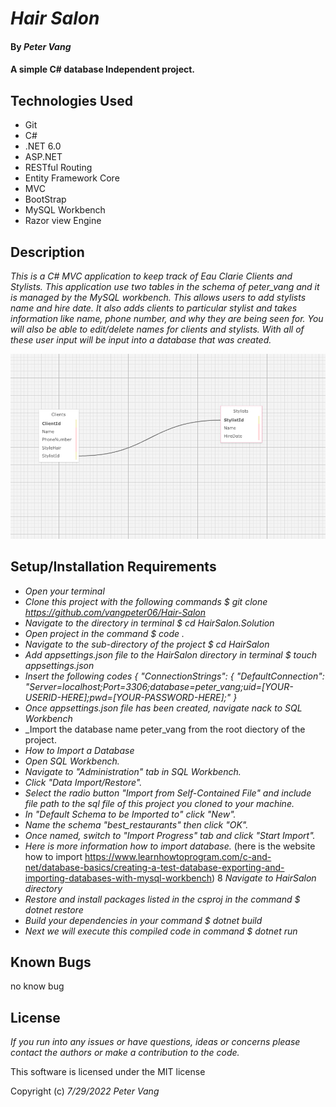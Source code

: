 # _Hair Salon_

#### By _**Peter Vang**_

#### A simple C# database Independent project.

## Technologies Used

* Git
* C#
* .NET 6.0
* ASP.NET
* RESTful Routing
* Entity Framework Core
* MVC
* BootStrap
* MySQL Workbench
* Razor view Engine  

## Description

_This is a C# MVC application to keep track of Eau Clarie Clients and Stylists. This application use two tables in the schema of peter_vang and it is managed by the MySQL workbench. This allows users to add stylists name and hire date. It also adds clients to particular stylist and takes information like name, phone number, and why they are being seen for. You will also be able to edit/delete names for clients and stylists. With all of these user input will be input into a database that was created._

![image](./HairSalon/wwwroot/img/HairSalon%20Schema.png)

## Setup/Installation Requirements

* _Open your terminal_
* _Clone this project with the following commands $ git clone https://github.com/vangpeter06/Hair-Salon_
* _Navigate to the directory in terminal $ cd HairSalon.Solution_
* _Open project in the command $ code ._
* _Navigate to the sub-directory of the project $ cd HairSalon_
* _Add appsettings.json file to the HairSalon directory in terminal $ touch appsettings.json_
* _Insert the following codes 
  {
   "ConnectionStrings": {
    "DefaultConnection": "Server=localhost;Port=3306;database=peter_vang;uid=[YOUR-USERID-HERE];pwd=[YOUR-PASSWORD-HERE];"
  }_
* _Once appsettings.json file has been created, navigate nack to SQL Workbench_
* _Import the database name peter_vang from the root diectory of the project.
* _How to Import a Database_
* _Open SQL Workbench._
* _Navigate to "Administration" tab in SQL Workbench._
* _Click "Data Import/Restore"._
* _Select the radio button "Import from Self-Contained File" and include file path to the sql file of this project you cloned to your machine._
* _In "Default Schema to be Imported to" click "New"._
* _Name the schema "best_restaurants" then click "OK"._
* _Once named, switch to "Import Progress" tab and click "Start Import"._
* _Here is more information how to import database._
  (here is the website how to import https://www.learnhowtoprogram.com/c-and-net/database-basics/creating-a-test-database-exporting-and-importing-databases-with-mysql-workbench)
8 _Navigate to HairSalon directory_
* _Restore and install packages listed in the csproj in the command $ dotnet restore_
* _Build your dependencies in your command $ dotnet build_
* _Next we will execute this compiled code in command $ dotnet run_

## Known Bugs

no know bug

## License

_If you run into any issues or have questions, ideas or concerns please contact the authors or make a contribution to the code._

This software is licensed under the MIT license

Copyright (c) _7/29/2022_ _Peter Vang_    